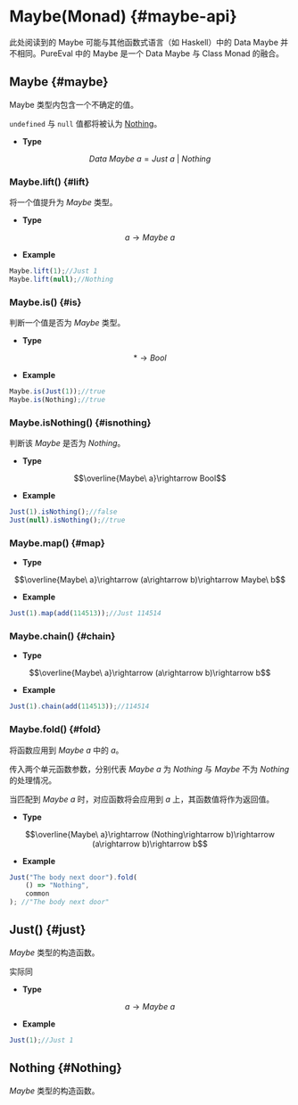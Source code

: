 # Maybe(Monad) {#maybe-api}

此处阅读到的 Maybe 可能与其他函数式语言（如 Haskell）中的 Data Maybe 并不相同。PureEval 中的 Maybe 是一个 Data Maybe 与 Class Monad 的融合。

## Maybe {#maybe}

Maybe 类型内包含一个不确定的值。

`undefined` 与 `null` 值都将被认为 [Nothing](#Noting)。

- **Type**

$$Data\ Maybe\ a=Just\ a\ |\ Nothing$$

### Maybe.lift() {#lift}

将一个值提升为 $Maybe$ 类型。

- **Type**

$$a\rightarrow Maybe\ a$$

- **Example**

```js
Maybe.lift(1);//Just 1
Maybe.lift(null);//Nothing
```

### Maybe.is() {#is}

判断一个值是否为 $Maybe$ 类型。

- **Type**

$$*\rightarrow Bool$$

- **Example**

```js
Maybe.is(Just(1));//true
Maybe.is(Nothing);//true
```

### Maybe.isNothing() {#isnothing}

判断该 $Maybe$ 是否为 $Nothing$。

- **Type**

$$\overline{Maybe\ a}\rightarrow Bool$$

- **Example**

```js
Just(1).isNothing();//false
Just(null).isNothing();//true
```

### Maybe.map() {#map}

- **Type**

$$\overline{Maybe\ a}\rightarrow (a\rightarrow b)\rightarrow Maybe\ b$$

- **Example**

```js
Just(1).map(add(114513));//Just 114514
```

### Maybe.chain() {#chain}

- **Type**

$$\overline{Maybe\ a}\rightarrow (a\rightarrow b)\rightarrow b$$

- **Example**

```js
Just(1).chain(add(114513));//114514
```

### Maybe.fold() {#fold}

将函数应用到 $Maybe\ a$ 中的 $a$。

传入两个单元函数参数，分别代表 $Maybe\ a$ 为 $Nothing$ 与 $Maybe$ 不为 $Nothing$ 的处理情况。

当匹配到 $Maybe\ a$ 时，对应函数将会应用到 $a$ 上，其函数值将作为返回值。


- **Type**

$$\overline{Maybe\ a}\rightarrow (Nothing\rightarrow b)\rightarrow (a\rightarrow b)\rightarrow b$$

- **Example**

```js
Just("The body next door").fold(
    () => "Nothing", 
    common
); //"The body next door"
```

## Just() {#just}

$Maybe$ 类型的构造函数。

实际同

- **Type**

$$a\rightarrow Maybe\ a$$

- **Example**

```js
Just(1);//Just 1
```

## Nothing {#Nothing}

$Maybe$ 类型的构造函数。